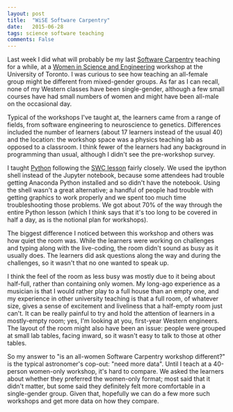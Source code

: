 ```yaml
---
layout: post
title:  "WiSE Software Carpentry"
date:   2015-06-28
tags: science software teaching
comments: False
---
```


Last week I did what will probably be my last [Software Carpentry](http://software-carpentry.org) teaching 
for a while, at a [Women in Science and Engineering](http://swcarpentry.github.io/2015-06-25-wise-toronto/) workshop at the University of Toronto. I was curious
to see how teaching an all-female group might be different from mixed-gender groups. As far
as I can recall, none of my Western classes have been single-gender, although a few small courses have had 
small numbers of women and might have been all-male on the occasional day.

Typical of the workshops I've taught at, the learners came from a range of fields, 
from software engineering to neuroscience to genetics. Differences included the number of learners
(about 17 learners instead of the usual 40) and the location: the workshop space was a physics teaching
lab as opposed to a classroom. I think fewer of the learners had any background in programming than
usual, although I didn't see the pre-workshop survey.

I taught [Python](http://www.python.org) following the 
[SWC lesson](http://swcarpentry.github.io/python-novice-inflammation/) fairly closely. We used the ipython shell instead of the Jupyter
notebook, because some attendees had trouble getting Anaconda Python installed and so didn't have the
notebook. Using the shell wasn't a great alternative; a handful of people had trouble with getting
graphics to work properly and we spent too much time troubleshooting those problems. We got about 70%
of the way through the entire Python lesson (which I think says that it's too long to be covered in half a day,
as is the notional plan for workshops).

The biggest difference I noticed between this workshop and others was how quiet the room was. While
the learners were working on challenges and typing along with the live-coding, the room didn't sound as 
busy as it usually does. The learners did ask questions along the way and during the challenges, so it wasn't
that no one wanted to speak up. 

I think the feel of the room as less busy was mostly due to it being 
about half-full, rather than containing only women. My long-ago experience as a musician is that I would rather play to a full house than an
empty one, and my experience in other university teaching is that
a full room, of whatever size, gives a sense of excitement and liveliness that a half-empty room just can't.
It can be really painful to try and hold the attention of learners in a mostly-empty room; yes, I'm looking
at you, first-year Western engineers. The layout of the room might also have been an issue: people were grouped at small lab tables, facing inward, so it wasn't easy to talk to those at other tables.


So my answer to "is an all-women Software Carpentry workshop different?" is the typical astronomer's cop-out:
"need more data". Until I teach at a 40-person women-only workshop, it's hard to compare. We asked the learners
about whether they preferred the women-only format; most said that it didn't matter, but some said they definitely
felt more comfortable in a single-gender group. Given that, hopefully we can do a few more such workshops and
get more data on how they compare.





